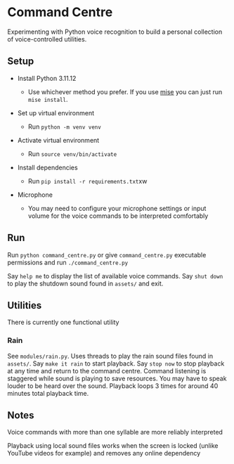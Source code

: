 # Command Centre

Experimenting with Python voice recognition to build a personal collection of voice-controlled utilities.

## Setup

- Install Python 3.11.12
  - Use whichever method you prefer. If you use [mise](https://github.com/jdx/mise) you can just run `mise install`.

- Set up virtual environment
  - Run `python -m venv venv`

- Activate virtual environment
  - Run `source venv/bin/activate`

- Install dependencies
  - Run `pip install -r requirements.txt`xw

- Microphone
  - You may need to configure your microphone settings or input volume for the voice commands to be interpreted comfortably

## Run

Run `python command_centre.py` or give `command_centre.py` executable permissions and run `./command_centre.py`

Say `help me` to display the list of available voice commands. Say `shut down` to play the shutdown sound found in `assets/` and exit.

## Utilities

There is currently one functional utility

### Rain

See `modules/rain.py`. Uses threads to play the rain sound files found in `assets/`. Say `make it rain` to start playback. Say `stop now` to stop playback at any time and return to the command centre. Command listening is staggered while sound is playing to save resources. You may have to speak louder to be heard over the sound. Playback loops 3 times for around 40 minutes total playback time.

## Notes

Voice commands with more than one syllable are more reliably interpreted

Playback using local sound files works when the screen is locked (unlike YouTube videos for example) and removes any online dependency
